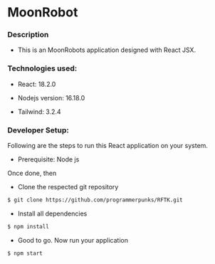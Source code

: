 # MoonRobot

### Description

- This is an MoonRobots application designed with React JSX.

### Technologies used:

- React: 18.2.0

- Nodejs version: 16.18.0

- Tailwind: 3.2.4

### Developer Setup:

Following are the steps to run this React application on your system.

- Prerequisite: Node js

Once done, then

- Clone the respected git repository

```sh
$ git clone https://github.com/programmerpunks/RFTK.git
```

- Install all dependencies

```sh
$ npm install
```

- Good to go. Now run your application

```sh
$ npm start
```